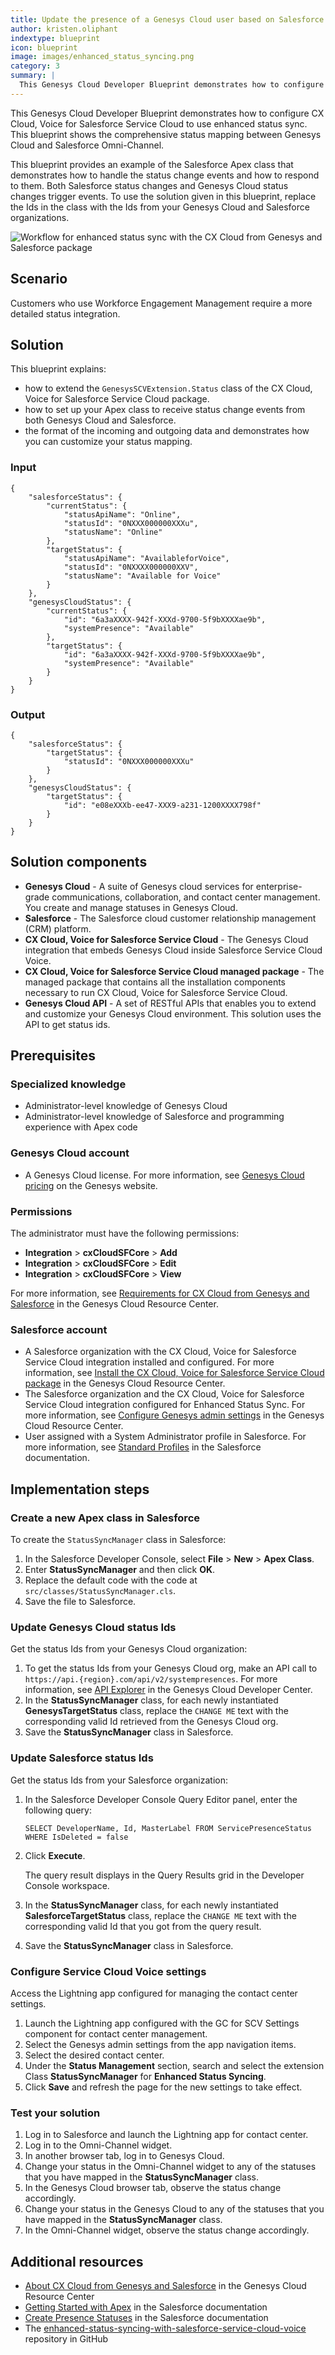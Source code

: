 ```yaml
---
title: Update the presence of a Genesys Cloud user based on Salesforce presence change and vice versa
author: kristen.oliphant
indextype: blueprint
icon: blueprint
image: images/enhanced_status_syncing.png
category: 3
summary: |
  This Genesys Cloud Developer Blueprint demonstrates how to configure CX Cloud, Voice for Salesforce Service Cloud and Salesforce to use enhanced status sync.
---
```


This Genesys Cloud Developer Blueprint demonstrates how to configure CX Cloud, Voice for Salesforce Service Cloud  to use enhanced status sync. This blueprint shows the comprehensive status mapping between Genesys Cloud and Salesforce Omni-Channel.

This blueprint provides an example of the Salesforce Apex class that demonstrates how to handle the status change events and how to respond to them. Both Salesforce status changes and Genesys Cloud status changes trigger events. To use the solution given in this blueprint, replace the Ids in the class with the Ids from your Genesys Cloud and Salesforce organizations.

![Workflow for enhanced status sync with the CX Cloud from Genesys and Salesforce package](./images/status-sync-salesforce.png "Workflow for enhanced status sync with the CX Cloud from Genesys and Salesforce package")

## Scenario

Customers who use Workforce Engagement Management require a more detailed status integration.

## Solution

This blueprint explains:
* how to extend the `GenesysSCVExtension.Status` class of the CX Cloud, Voice for Salesforce Service Cloud package. 
* how to set up your Apex class to receive status change events from both Genesys Cloud and Salesforce. 
* the format of the incoming and outgoing data and demonstrates how you can customize your status mapping.

### Input

```
{
	"salesforceStatus": {
		"currentStatus": {
			"statusApiName": "Online",
			"statusId": "0NXXX000000XXXu",
			"statusName": "Online"
		},
		"targetStatus": {
			"statusApiName": "AvailableforVoice",
			"statusId": "0NXXXX000000XXV",
			"statusName": "Available for Voice"
		}
	},
	"genesysCloudStatus": {
		"currentStatus": {
			"id": "6a3aXXXX-942f-XXXd-9700-5f9bXXXXae9b",
			"systemPresence": "Available"
		},
		"targetStatus": {
			"id": "6a3aXXXX-942f-XXXd-9700-5f9bXXXXae9b",
			"systemPresence": "Available"
		}
	}
}
```

### Output

```
{
	"salesforceStatus": {
		"targetStatus": {
			"statusId": "0NXXX000000XXXu"
		}
	},
	"genesysCloudStatus": {
		"targetStatus": {
			"id": "e08eXXXb-ee47-XXX9-a231-1200XXXX798f"
		}
	}
}
```

## Solution components

* **Genesys Cloud** - A suite of Genesys cloud services for enterprise-grade communications, collaboration, and contact center management. You create and manage statuses in Genesys Cloud.
* **Salesforce** - The Salesforce cloud customer relationship management (CRM) platform. 
* **CX Cloud, Voice for Salesforce Service Cloud** - The Genesys Cloud integration that embeds Genesys Cloud inside Salesforce Service Cloud Voice.
* **CX Cloud, Voice for Salesforce Service Cloud managed package** - The managed package that contains all the installation components necessary to run CX Cloud, Voice for Salesforce Service Cloud.
* **Genesys Cloud API** - A set of RESTful APIs that enables you to extend and customize your Genesys Cloud environment. This solution uses the API to get status ids.

## Prerequisites

### Specialized knowledge

* Administrator-level knowledge of Genesys Cloud
* Administrator-level knowledge of Salesforce and programming experience with Apex code

### Genesys Cloud account

* A Genesys Cloud license. For more information, see [Genesys Cloud pricing](https://www.genesys.com/pricing "Opens the Genesys Cloud pricing page") on the Genesys website.

### Permissions

The administrator must have the following permissions:
  *  **Integration** > **cxCloudSFCore** > **Add**
  *  **Integration** > **cxCloudSFCore** > **Edit**
  *  **Integration** > **cxCloudSFCore** > **View**

For more information, see [Requirements for CX Cloud from Genesys and Salesforce](https://help.mypurecloud.com/?p=166994 "Opens the Requirements for CX Cloud from Genesys and Salesforce article") in the Genesys Cloud Resource Center.

### Salesforce account

* A Salesforce organization with the CX Cloud, Voice for Salesforce Service Cloud integration installed and configured. For more information, see [Install the CX Cloud, Voice for Salesforce Service Cloud package](https://help.mypurecloud.com/?p=39356/ "Opens the Install the CX Cloud, Voice for Salesforce Service Cloud package article") in the Genesys Cloud Resource Center.
* The Salesforce organization and the CX Cloud, Voice for Salesforce Service Cloud integration configured for Enhanced Status Sync. For more information, see [Configure Genesys admin settings](https://help.mypurecloud.com/?p=280463 "Opens the Configure Genesys admin Settings") in the Genesys Cloud Resource Center.
* User assigned with a System Administrator profile in Salesforce. For more information, see [Standard Profiles](https://help.salesforce.com/articleView?id=standard_profiles.htm&type=5 "Opens Standard Profiles") in the Salesforce documentation.

## Implementation steps

### Create a new Apex class in Salesforce

To create the `StatusSyncManager` class in Salesforce:
1. In the Salesforce Developer Console, select **File** > **New** > **Apex Class**.
2. Enter **StatusSyncManager** and then click **OK**.
3. Replace the default code with the code at `src/classes/StatusSyncManager.cls`.
4. Save the file to Salesforce. 

### Update Genesys Cloud status Ids

Get the status Ids from your Genesys Cloud organization:
1. To get the status Ids from your Genesys Cloud org, make an API call to `https://api.{region}.com/api/v2/systempresences`. For more information, see [API Explorer](https://developer.genesys.cloud/devapps/api-explorer "Opens the API Explorer") in the Genesys Cloud Developer Center.
2. In the **StatusSyncManager** class, for each newly instantiated **GenesysTargetStatus** class, replace the `CHANGE ME` text with the corresponding valid Id retrieved from the Genesys Cloud org.
3. Save the **StatusSyncManager** class in Salesforce.

### Update Salesforce status Ids

Get the status Ids from your Salesforce organization:
1. In the Salesforce Developer Console Query Editor panel, enter the following query:

	`SELECT DeveloperName, Id, MasterLabel FROM ServicePresenceStatus WHERE IsDeleted = false`
2.  Click **Execute**.
   
	The query result displays in the Query Results grid in the Developer Console workspace. 
3.  In the **StatusSyncManager** class, for each newly instantiated **SalesforceTargetStatus** class, replace the `CHANGE ME` text with the corresponding valid Id that you got from the query result.
4. Save the **StatusSyncManager** class in Salesforce.

### Configure Service Cloud Voice settings

Access the Lightning app configured for managing the contact center settings.

1. Launch the Lightning app configured with the GC for SCV Settings component for contact center management. 
2. Select the Genesys admin settings from the app navigation items.
3. Select the desired contact center.
4. Under the **Status Management** section, search and select the extension Class **StatusSyncManager** for **Enhanced Status Syncing**.
5. Click **Save** and refresh the page for the new settings to take effect.

### Test your solution

1. Log in to Salesforce and launch the Lightning app for contact center.
2. Log in to the Omni-Channel widget.
3. In another browser tab, log in to Genesys Cloud.
4. Change your status in the Omni-Channel widget to any of the statuses that you have mapped in the **StatusSyncManager** class.
5. In the Genesys Cloud browser tab, observe the status change accordingly.
6. Change your status in the Genesys Cloud to any of the statuses that you have mapped in the **StatusSyncManager** class.
7. In the Omni-Channel widget, observe the status change accordingly.

## Additional resources

* [About CX Cloud from Genesys and Salesforce](https://help.mypurecloud.com/?p=65221 "Opens the About CX Cloud from Genesys and Salesforce article") in the Genesys Cloud Resource Center
* [Getting Started with Apex](https://developer.salesforce.com/docs/atlas.en-us.apexcode.meta/apexcode/apex_intro_get_started.htm "Opens the Getting Started with Apex page") in the Salesforce documentation
* [Create Presence Statuses](https://help.salesforce.com/s/articleView?id=sf.service_presence_create_presence_status.htm&type=5 "Opens the Create Presence Statuses page") in the Salesforce documentation
* The [enhanced-status-syncing-with-salesforce-service-cloud-voice](https://github.com/GenesysCloudBlueprints/enhanced-status-syncing-with-salesforce-service-cloud-voice "Opens the enhanced-status-syncing-with-salesforce-service-cloud-voice repository in GitHub") repository in GitHub
